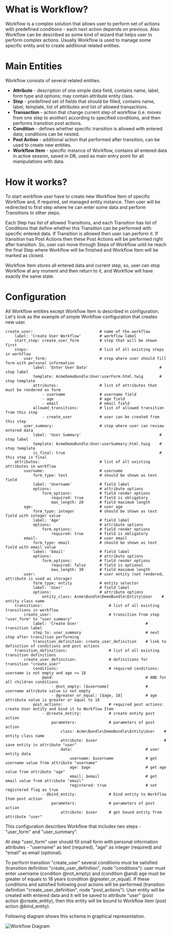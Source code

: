 What is Workflow?
=================
Workflow is a complex solution that allows user to perform set of actions with predefined conditions - each next action depends on previous. Also Workflow can be described as some kind of wizard that helps user to perform complex actions. Usually Workflow is used to manage some specific entity and to create additional related entities.

Main Entities
=============

Workflow consists of several related entities.

* **Attribute** - description of one simple data field, contains name, label, form type and options; may contain attribute entity class.
* **Step** - predefined set of fields that should be filled, contains name, label, template, list of attributes and list of allowed transactions.
* **Transaction** - action that change current step of workflow (i.e. moves from one step to another) according to specified conditions, and then performs transition post actions.
* **Condition** - defines whether specific transition is allowed with entered data; conditions can be nested.
* **Post Action** - additional action that performed after transition, can be used to create new entities.
* **Workflow Item** - specific instance of Workflow, contains all entered data in active session, saved in DB, used as main entry point for all manipulations with data.

How it works?
=============
To start workflow user have to create new Workflow Item of specific Workflow and, if required, set managed entity instance. Then user will be redirected to first step where he can enter some data and perform Transitions to other steps.

Each Step has list of allowed Transitions, and each Transition has list of Conditions that define whether this Transition can be performed with specific entered data. If Transition is allowed then user can perform it. If transition has Post Actions then these Post Actions will be performed right after transition. So, user can move through Steps of Workflow until he reach the final Step where Workflow will be finished and Workflow Item will be marked as closed.

Workflow Item stores all entered data and current step, so, user can stop Workflow at any moment and then return to it, and Workflow will have exactly the same state.

Configuration
=============

All Workflow entities except Workflow Item is described in configuration. Let's look as the example of simple Workflow configuration that creates new user.

```
create_user:                             # name of the workflow
    label: 'Create User Workflow'        # workflow label
    start_step: create_user_form         # step that will be shown first
    steps:                               # list of all existing steps in workflow
        user_form:                       # step where user should fill form with personal information
            label: 'Enter User Data'                               # step label
            template: AcmeDemoBundle:User:userForm.html.twig       # step template
            attributes:                  # list of attributes that must be rendered on form
                - username               # username field
                - age                    # age field
                - email                  # email field
            allowed_transitions:         # list of allowed transition from this step
                - create_user            # user can be created from this step
        user_summary:                    # step where user can review entered data
            label: 'User Summary'                                  # step label
            template: AcmeDemoBundle:User:userSummary.html.twig    # step template
            is_final: true                                         # this step is final
    attributes:                          # list of all existing attributes in workflow
        username:                        # username
            form_type: text              # should be shown as text field
            label: 'Username'            # field label
            options:                     # attribute options
                form_options:            # field render options
                    required: true       # field is obligatory
                    max_length: 20       # field maximum length
        age:                             # user age
            form_type: integer           # should be shown as text field with integer value
            label: 'Age'                 # field label
            options:                     # attribute options
                form_options:            # field render options
                    required: true       # field is obligatory
        email:                           # user email
            form_type: email             # should be shown as text field with email value
            label: 'Email'               # field label
            options:                     # attribute options
                form_options:            # field render options
                    required: false      # field is optional
                    max_length: 30       # field maximum length
        user:                            # user entity (not rendered, attribute is used as storage)
            form_type: entity            # entity selector
            label: 'User'                # field label
            options:                     # attribute options
                entity_class: Acme\Bundle\DemoBundle\Entity\User    # entity class name
    transitions:                             # list of all existing transitions in workflow
        create_user:                         # transition from step "user_form" to "user_summary"
            label: 'Create User'                             # transition label
            step_to: user_summary                            # next step after transition performing
            transition_definition: create_user_definition    # link to definition of conditions and post actions
    transition_definitions:                  # list of all existing transition definitions
        create_user_definition:              # definitions for transition "create_user"
            conditions:                      # required conditions: username is not empty and age >= 18
                @and:                                        # AND for all children conditions
                    - @not_empty: [$username]                # username attribute value is not empty
                    - @greater_or_equal: [$age, 18]          # age attribute value is greater or equal to 18
            post_actions:                    # required post actions: create User entity and bind it to Workflow Item
                - @create_entity:            # create entity post action
                    parameters:              # parameters of post action
                        class: Acme\Bundle\DemoBundle\Entity\User    # entity class name
                        attribute: $user                             # save entity in attribute "user"
                        data:                                # user entity data
                            username: $username              # get username value from attribute "username"
                            age: $age                        # get age value from attribute "age"
                            email: $email                    # get email value from attribute "email"
                            registered: true                 # set registered flag as true
                - @bind_entity:              # bind entity to Workflow Item post action
                    parameters:              # parameters of post action
                        attribute: $user     # get bound entity from attribute "user"
```

This configuration describes Workflow that includes two steps - "user_form" and "user_summary".

At step "user_form" user should fill small form with personal information attributes - "username" as text (required), "age" as integer (required) and "email" as email (optional).

To perform transition "create_user" several conditions must be satisfied (transition definition "create_user_definition", node "conditions"): user must enter username (condition @not_empty) and (condition @and) age must be greater of equals to 18 years (condition @greater_or_equal). If these conditions and satisfied following post actions will be performed (transition definition "create_user_definition", node "post_actions"): User entity will be created with entered data and it will be saved to attribute "user" (post action @create_entity), then this entity will be bound to Workflow Item (post action @bind_entity).

Following diagram shows this schema in graphical representation.

![Workflow Diagram](../images/img/OroWorkflowBundle_GettingStarted_WorkflowDiagram.png)
